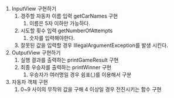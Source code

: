 1.  InputView 구현하기
    1. 경주할 자동차 이름 입력 getCarNames 구현
       1. 이름은 5자 이하만 가능하다.
    2. 시도할 횟수 입력 getNumberOfAttempts
        1. 숫자를 입력해야한다.
    3. 잘못된 값을 입력할 경우 IllegalArgumentException를 발생 시킨다.
2. OutputView 구현하기
   1. 실행 결과를 출력하는 printGameResult 구현
   2. 최종 우승자를 출력하는 printWinner 구현
      1. 우승자가 여러명일 경우 쉼표(,)를 이용해서 구분
3. 자동차 객체 구현
   1. 0~9 사이의 무작위 값을 구해 4 이상일 경우 전진시키는 함수 구현